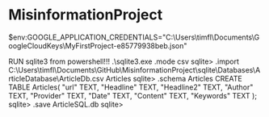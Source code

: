 # MisinformationProject
 

$env:GOOGLE_APPLICATION_CREDENTIALS="C:\Users\timfl\Documents\GoogleCloudKeys\MyFirstProject-e85779938beb.json"


RUN sqlite3 from powershell!!!
 .\sqlite3.exe
.mode csv
sqlite> .import C:\\Users\\timfl\\Documents\\GitHub\\MisinformationProject\\sqlite\\Databases\\ArticleDatabase\\ArticleDb.csv Articles
sqlite> .schema Articles
CREATE TABLE Articles(
  "url" TEXT,
  "Headline" TEXT,
  "Headline2" TEXT,
  "Author" TEXT,
  "Provider" TEXT,
  "Date" TEXT,
  "Content" TEXT,
  "Keywords" TEXT
);
sqlite> .save ArticleSQL.db
sqlite>